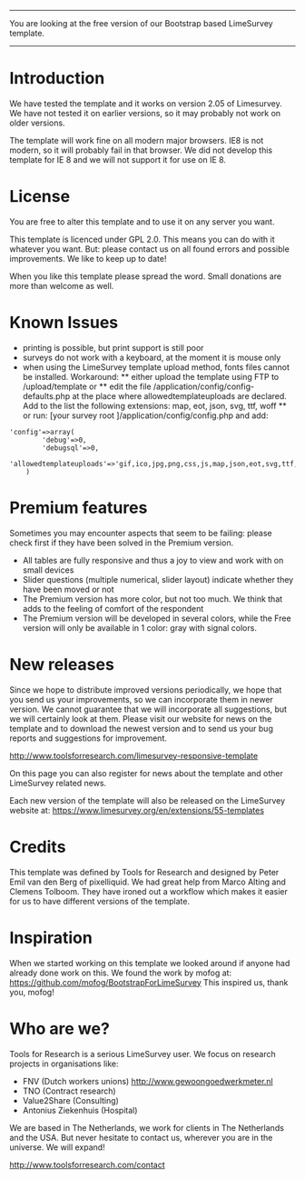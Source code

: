 ***************************************************

You are looking at the free version of our Bootstrap based LimeSurvey template. 

***************************************************

# Introduction
We have tested the template and it works on version 2.05 of Limesurvey. We have not tested it on earlier versions, so it may probably not work on older versions.

The template will work fine on all modern major browsers. IE8 is not modern, so it will probably fail in that browser. We did not develop this template for IE 8 and we will not support it for use on IE 8.

# License
You are free to alter this template and to use it on any server you want. 

This template is licenced under GPL 2.0. This means you can do with it whatever you want. But: please contact us on all found errors and possible improvements. We like to keep up to date!

When you like this template please spread the word. Small donations are more than welcome as well.

# Known Issues
* printing is possible, but print support is still poor
* surveys do not work with a keyboard, at the moment it is mouse only
* when using the LimeSurvey template upload method, fonts files cannot be installed. Workaround:
** either upload the template using FTP to /upload/template or 
** edit the file /application/config/config-defaults.php at the place where allowedtemplateuploads are declared. Add to the list the following extensions: map, eot, json, svg, ttf, woff
** or run: [your survey root ]/application/config/config.php and add:  
```
'config'=>array(
        'debug'=>0,
        'debugsql'=>0,
        'allowedtemplateuploads'=>'gif,ico,jpg,png,css,js,map,json,eot,svg,ttf,woff',
    )
```

# Premium features
Sometimes you may encounter aspects that seem to be failing: please check first if they have been solved in the Premium version.
* All tables are fully responsive and thus a joy to view and work with on small devices
* Slider questions (multiple numerical, slider layout) indicate whether they have been moved or not
* The Premium version has more color, but not too much. We think that adds to the feeling of comfort of the respondent
* The Premium version will be developed in several colors, while the Free version will only be available in 1 color: gray with signal colors.

# New releases
Since we hope to distribute improved versions periodically, we hope that you send us your improvements, so we can incorporate them in newer version. We cannot guarantee that we will incorporate all suggestions, but we will certainly look at them. Please visit our website for news on the template and to download the newest version and to send us your bug reports and suggestions for improvement.

http://www.toolsforresearch.com/limesurvey-responsive-template

On this page you can also register for news about the template and other LimeSurvey related news.

Each new version of the template will also be released on the LimeSurvey website at: 
https://www.limesurvey.org/en/extensions/55-templates

# Credits
This template was defined by Tools for Research and designed by Peter Emil van den Berg of pixelliquid. We had great help from Marco Alting and Clemens Tolboom. They have ironed out a workflow which makes it easier for us to have different versions of the template.

# Inspiration
When we started working on this template we looked around if anyone had already done work on this. We found the work by mofog at: https://github.com/mofog/BootstrapForLimeSurvey This inspired us, thank you, mofog!

# Who are we?
Tools for Research is a serious LimeSurvey user. We focus on research projects in organisations like:
* FNV (Dutch workers unions) http://www.gewoongoedwerkmeter.nl
* TNO (Contract research) 
* Value2Share (Consulting)
* Antonius Ziekenhuis (Hospital)

We are based in The Netherlands, we work for clients in The Netherlands and the USA. But never hesitate to contact us, wherever you are in the universe. We will expand!

http://www.toolsforresearch.com/contact